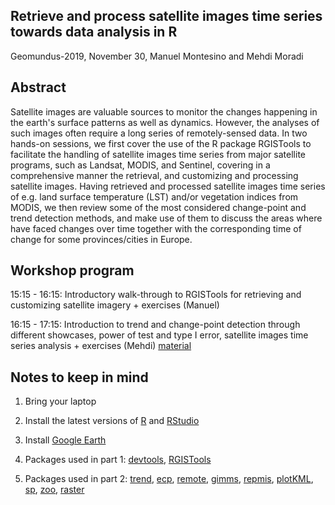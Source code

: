 ## Retrieve and process satellite images time series towards data analysis in R

Geomundus-2019, November 30, Manuel Montesino and Mehdi Moradi

## Abstract

Satellite images are valuable sources to monitor the changes happening in the earth's surface patterns as well as dynamics. However, the analyses of such images often require a long series of remotely-sensed data. In two hands-on sessions, we first cover the use of the R package RGISTools to facilitate the handling of satellite images time series from major satellite programs, such as Landsat, MODIS, and Sentinel, covering in a comprehensive manner the retrieval, and customizing and processing satellite images. Having retrieved and processed satellite images time series of e.g. land surface temperature (LST) and/or vegetation indices from MODIS, we then review some of the most considered change-point and trend detection methods, and make use of them to discuss the areas where have faced changes over time together with the corresponding time of change for some provinces/cities in Europe.

## Workshop program

15:15 - 16:15: Introductory walk-through to RGISTools for retrieving and customizing satellite imagery + exercises (Manuel)

16:15 - 17:15: Introduction to trend and change-point detection through different showcases, power of test and type I error, satellite images time series analysis + exercises (Mehdi) [material](https://moradii.github.io/PartII.html)

## Notes to keep in mind

1. Bring your laptop

2. Install the latest versions of [R](https://cran.r-project.org/) and [RStudio](https://rstudio.com/products/rstudio/download/)

3. Install [Google Earth](https://www.google.com/earth/versions/)

4. Packages used in part 1: 
[devtools](https://cran.r-project.org/web/packages/devtools/index.html),
[RGISTools](https://github.com/spatialstatisticsupna/RGISTools#installation)

5. Packages used in part 2: [trend](https://cran.r-project.org/web/packages/trend/index.html), [ecp](https://cran.r-project.org/web/packages/ecp/index.html), [remote](https://cran.r-project.org/web/packages/remote/index.html),
[gimms](https://cran.r-project.org/web/packages/gimms/index.html),
[repmis](https://cran.r-project.org/web/packages/repmis/index.html),
[plotKML](https://cran.r-project.org/web/packages/plotKML/index.html),
[sp](https://cran.r-project.org/web/packages/sp/index.html),
[zoo](https://cran.r-project.org/web/packages/zoo/index.html),
[raster](https://cran.r-project.org/web/packages/raster/index.html)